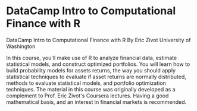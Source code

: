 # DataCamp Intro to Computational Finance with R

DataCamp Intro to Computational Finance with R
By Eric Zivot University of Washington

In this course, you'll make use of R to analyze financial data, estimate statistical models, and construct optimized portfolios. You will learn how to build probability models for assets returns, the way you should apply statistical techniques to evaluate if asset returns are normally distributed, methods to evaluate statistical models, and portfolio optimization techniques.
The material in this course was originally developed as a complement to Prof. Eric Zivot's Coursera lectures. Having a good mathematical basis, and an interest in financial markets is recommended.
